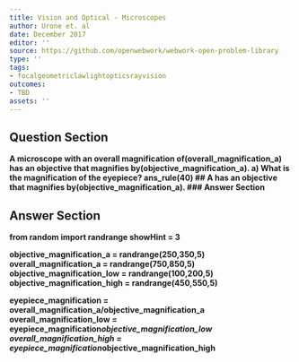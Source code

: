 ```yaml
---
title: Vision and Optical - Microscopes
author: Urone et. al
date: December 2017
editor: ''
source: https://github.com/openwebwork/webwork-open-problem-library
type: ''
tags:
- focalgeometriclawlightopticsrayvision
outcomes:
- TBD
assets: ''
---
```


## Question Section 

<b>
A microscope with an overall magnification of(overall_magnification_a) has an objective that magnifies by(objective_magnification_a).
a) What is the magnification of the eyepiece? 
ans_rule(40)
## A
has an objective that magnifies by(objective_magnification_a).
### Answer Section


## Answer Section

from random import randrange
showHint = 3

objective_magnification_a = randrange(250,350,5)
overall_magnification_a = randrange(750,850,5)
objective_magnification_low = randrange(100,200,5)
objective_magnification_high = randrange(450,550,5)

eyepiece_magnification = overall_magnification_a/objective_magnification_a
overall_magnification_low = eyepiece_magnification*objective_magnification_low
overall_magnification_high = eyepiece_magnification*objective_magnification_high